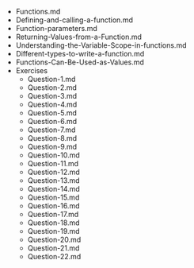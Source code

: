 - Functions.md
- Defining-and-calling-a-function.md
- Function-parameters.md
- Returning-Values-from-a-Function.md
- Understanding-the-Variable-Scope-in-functions.md
- Different-types-to-write-a-function.md
- Functions-Can-Be-Used-as-Values.md
- Exercises
    - Question-1.md
    - Question-2.md
    - Question-3.md
    - Question-4.md
    - Question-5.md
    - Question-6.md
    - Question-7.md
    - Question-8.md
    - Question-9.md
    - Question-10.md
    - Question-11.md
    - Question-12.md
    - Question-13.md
    - Question-14.md
    - Question-15.md
    - Question-16.md
    - Question-17.md
    - Question-18.md
    - Question-19.md
    - Question-20.md
    - Question-21.md
    - Question-22.md


